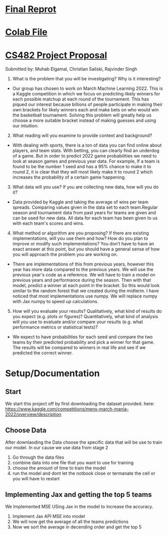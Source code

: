 # [Final Reprot](https://github.com/singhrajvinder/CS_482_Project/blob/main/CS482%20Final%20Report.md)
# [Colab File](https://colab.research.google.com/drive/1t2DyR4lmrAAhQYaHFrOnUApvVARC2f3H?usp=sharing)
# [CS482 Project Proposal](https://www.kaggle.com/competitions/mens-march-mania-2022/overview/description)
Submitted by: Muhab Elgamal, Christian Saliski, Rajvinder Singh

1. What is the problem that you will be investigating? Why is it interesting?

  -  Our group has chosen to work on March Machine Learning 2022. This is a Kaggle competition in which we focus on predicting likely winners for each possible matchup at each round of the tournament. This has piqued our interest because billions of people participate in making their own brackets for likely winners each and make bets on who would win the basketball tournament. Solving this problem will greatly help us choose a more suitable bracket instead of making guesses and using our intuition.

2. What reading will you examine to provide context and background?
  
  -  With dealing with sports, there is a ton of data you can find online about players, and team stats. With betting, you can clearly find an underdog of a game. But in order to predict 2022 game probabilities we need to look at season games and previous year data. For example, If a team is found to be the number 1 seed and has a 95% chance to make it to round 2, it is clear that they will most likely make it to round 2 which increases the probability of a certain game happening.
 
3. What data will you use? If you are collecting new data, how will you do it?

  -  Data provided by Kaggle and taking the average of wins per team spreads. Comparing values given in the data set to each team.Regular season and tournament  data from past years for teams are given and can be used for new data. All data for each team has been given to us with each team's scores and wins.

4. What method or algorithm are you proposing? If there are existing implementations, will you use them and how? How do you plan to improve or modify such implementations? You don’t have to have an exact answer at this point, but you should have a general sense of how you will approach the problem you are working on.

  -  There are implementations of this from previous years, however this year has more data compared to the previous years. We will use the previous year's code as a reference. We will have to train a model on previous years and performance during the season. Then with that model, predict a winner at each point in the bracket. So this would look similar to the random forest that we created during the midterm. I have noticed that most implementations use numpy. We will replace numpy with Jax numpy to speed up calculations. 

5. How will you evaluate your results? Qualitatively, what kind of results do you expect (e.g. plots or figures)? Quantitatively, what kind of analysis will you use to evaluate and/or compare your results (e.g. what performance metrics or statistical tests)?

  -  We expect to have probabilities for each seed and compare the two teams by their predicted probability and pick a winner for that game. The results will be compared to winners in real life and see if we predicted the correct winner.

# Setup/Documentation 

## Start 

We start this project off by first downloading the dataset provided. here: https://www.kaggle.com/competitions/mens-march-mania-2022/overview/description

## Choose Data

After downlaoding the Data choose the specific data that will be use to train our model. In our cause we use data from stage 2
1. Go through the data files   
2. combine data into one file that you want to use for training 
3. choose the amount of time to train the model  
4. run the model and dont let the notbook close or termanate the cell or you will have to restart

## Implementing Jax and getting the top 5 teams 

We Implemented MSE USing Jax in the model to increase the accuracy. 
1. Implement Jax API MSE into model  
2. We will now get the average of all the teams predictions 
3. Now we sort the average in decending order and get the top 5 
